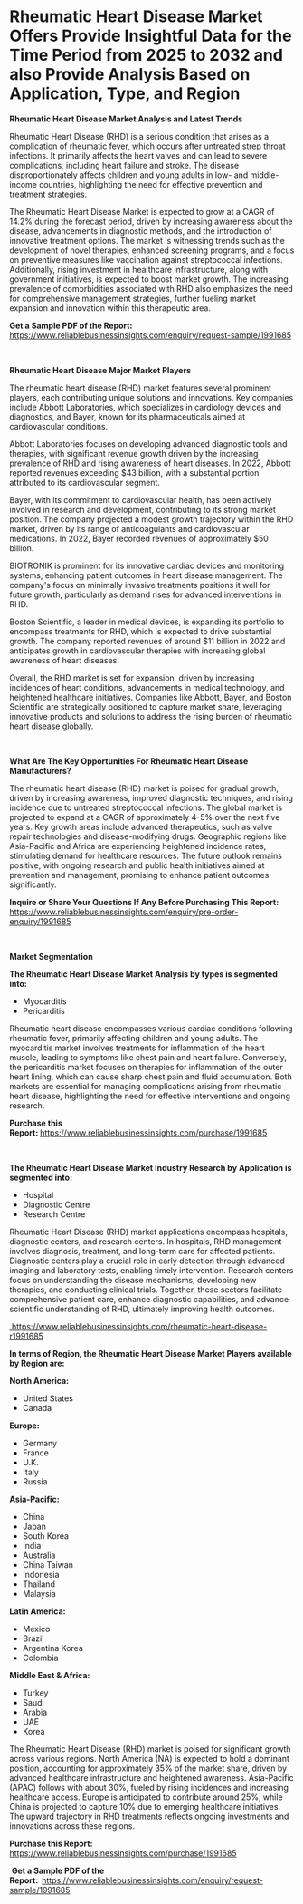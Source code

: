 <p><h1>Rheumatic Heart Disease Market Offers Provide Insightful Data for the Time Period from 2025 to 2032 and also Provide Analysis Based on Application, Type, and Region</h1></p><p><strong>Rheumatic Heart Disease Market Analysis and Latest Trends</strong></p>
<p><p>Rheumatic Heart Disease (RHD) is a serious condition that arises as a complication of rheumatic fever, which occurs after untreated strep throat infections. It primarily affects the heart valves and can lead to severe complications, including heart failure and stroke. The disease disproportionately affects children and young adults in low- and middle-income countries, highlighting the need for effective prevention and treatment strategies.</p><p>The Rheumatic Heart Disease Market is expected to grow at a CAGR of 14.2% during the forecast period, driven by increasing awareness about the disease, advancements in diagnostic methods, and the introduction of innovative treatment options. The market is witnessing trends such as the development of novel therapies, enhanced screening programs, and a focus on preventive measures like vaccination against streptococcal infections. Additionally, rising investment in healthcare infrastructure, along with government initiatives, is expected to boost market growth. The increasing prevalence of comorbidities associated with RHD also emphasizes the need for comprehensive management strategies, further fueling market expansion and innovation within this therapeutic area.</p></p>
<p><strong>Get a Sample PDF of the Report:&nbsp;</strong> <a href="https://www.reliablebusinessinsights.com/enquiry/request-sample/1991685?utm_campaign=84&utm_medium=2&utm_source=Github&utm_content=ia&utm_term=12042025&utm_id=rheumatic-heart-disease">https://www.reliablebusinessinsights.com/enquiry/request-sample/1991685</a></p>
<p>&nbsp;</p>
<p><strong>Rheumatic Heart Disease Major Market Players</strong></p>
<p><p>The rheumatic heart disease (RHD) market features several prominent players, each contributing unique solutions and innovations. Key companies include Abbott Laboratories, which specializes in cardiology devices and diagnostics, and Bayer, known for its pharmaceuticals aimed at cardiovascular conditions.</p><p>Abbott Laboratories focuses on developing advanced diagnostic tools and therapies, with significant revenue growth driven by the increasing prevalence of RHD and rising awareness of heart diseases. In 2022, Abbott reported revenues exceeding $43 billion, with a substantial portion attributed to its cardiovascular segment.</p><p>Bayer, with its commitment to cardiovascular health, has been actively involved in research and development, contributing to its strong market position. The company projected a modest growth trajectory within the RHD market, driven by its range of anticoagulants and cardiovascular medications. In 2022, Bayer recorded revenues of approximately $50 billion.</p><p>BIOTRONIK is prominent for its innovative cardiac devices and monitoring systems, enhancing patient outcomes in heart disease management. The company's focus on minimally invasive treatments positions it well for future growth, particularly as demand rises for advanced interventions in RHD.</p><p>Boston Scientific, a leader in medical devices, is expanding its portfolio to encompass treatments for RHD, which is expected to drive substantial growth. The company reported revenues of around $11 billion in 2022 and anticipates growth in cardiovascular therapies with increasing global awareness of heart diseases.</p><p>Overall, the RHD market is set for expansion, driven by increasing incidences of heart conditions, advancements in medical technology, and heightened healthcare initiatives. Companies like Abbott, Bayer, and Boston Scientific are strategically positioned to capture market share, leveraging innovative products and solutions to address the rising burden of rheumatic heart disease globally.</p></p>
<p>&nbsp;</p>
<p><strong>What Are The Key Opportunities For Rheumatic Heart Disease Manufacturers?</strong></p>
<p><p>The rheumatic heart disease (RHD) market is poised for gradual growth, driven by increasing awareness, improved diagnostic techniques, and rising incidence due to untreated streptococcal infections. The global market is projected to expand at a CAGR of approximately 4-5% over the next five years. Key growth areas include advanced therapeutics, such as valve repair technologies and disease-modifying drugs. Geographic regions like Asia-Pacific and Africa are experiencing heightened incidence rates, stimulating demand for healthcare resources. The future outlook remains positive, with ongoing research and public health initiatives aimed at prevention and management, promising to enhance patient outcomes significantly.</p></p>
<p><strong>Inquire or Share Your Questions If Any Before Purchasing This Report:</strong> <a href="https://www.reliablebusinessinsights.com/enquiry/pre-order-enquiry/1991685?utm_campaign=84&utm_medium=2&utm_source=Github&utm_content=ia&utm_term=12042025&utm_id=rheumatic-heart-disease">https://www.reliablebusinessinsights.com/enquiry/pre-order-enquiry/1991685</a></p>
<p>&nbsp;</p>
<p><strong>Market Segmentation</strong></p>
<p><strong>The Rheumatic Heart Disease Market Analysis by types is segmented into:</strong></p>
<p><ul><li>Myocarditis</li><li>Pericarditis</li></ul></p>
<p><p>Rheumatic heart disease encompasses various cardiac conditions following rheumatic fever, primarily affecting children and young adults. The myocarditis market involves treatments for inflammation of the heart muscle, leading to symptoms like chest pain and heart failure. Conversely, the pericarditis market focuses on therapies for inflammation of the outer heart lining, which can cause sharp chest pain and fluid accumulation. Both markets are essential for managing complications arising from rheumatic heart disease, highlighting the need for effective interventions and ongoing research.</p></p>
<p><strong>Purchase this Report:&nbsp;</strong><a href="https://www.reliablebusinessinsights.com/purchase/1991685?utm_campaign=84&utm_medium=2&utm_source=Github&utm_content=ia&utm_term=12042025&utm_id=rheumatic-heart-disease">https://www.reliablebusinessinsights.com/purchase/1991685</a></p>
<p>&nbsp;</p>
<p><strong>The Rheumatic Heart Disease Market Industry Research by Application is segmented into:</strong></p>
<p><ul><li>Hospital</li><li>Diagnostic Centre</li><li>Research Centre</li></ul></p>
<p><p>Rheumatic Heart Disease (RHD) market applications encompass hospitals, diagnostic centers, and research centers. In hospitals, RHD management involves diagnosis, treatment, and long-term care for affected patients. Diagnostic centers play a crucial role in early detection through advanced imaging and laboratory tests, enabling timely intervention. Research centers focus on understanding the disease mechanisms, developing new therapies, and conducting clinical trials. Together, these sectors facilitate comprehensive patient care, enhance diagnostic capabilities, and advance scientific understanding of RHD, ultimately improving health outcomes.</p></p>
<p><a href="https://www.reliablebusinessinsights.com/rheumatic-heart-disease-r1991685?utm_campaign=84&utm_medium=2&utm_source=Github&utm_content=ia&utm_term=12042025&utm_id=rheumatic-heart-disease">&nbsp;https://www.reliablebusinessinsights.com/rheumatic-heart-disease-r1991685</a></p>
<p><strong>In terms of Region, the Rheumatic Heart Disease Market Players available by Region are:</strong></p>
<p>
    <p> <strong> North America: </strong>
        <ul>
            <li>United States</li>
            <li>Canada</li>
        </ul>
        </p> 
    <p> <strong> Europe: </strong>
        <ul>
            <li>Germany</li>
            <li>France</li>
            <li>U.K.</li>
            <li>Italy</li>
            <li>Russia</li>
        </ul>
        </p> 
    <p> <strong> Asia-Pacific: </strong>
        <ul>
            <li>China</li>
            <li>Japan</li>
            <li>South Korea</li>
            <li>India</li>
            <li>Australia</li>
            <li>China Taiwan</li>
            <li>Indonesia</li>
            <li>Thailand</li>
            <li>Malaysia</li>
        </ul>
        </p> 
    <p> <strong> Latin America: </strong>
        <ul>
            <li>Mexico</li>
            <li>Brazil</li>
            <li>Argentina Korea</li>
            <li>Colombia</li>
        </ul>
        </p> 
    <p> <strong> Middle East & Africa: </strong>
        <ul>
            <li>Turkey</li>
            <li>Saudi</li>
            <li>Arabia</li>
            <li>UAE</li>
            <li>Korea</li>
        </ul>
    </p>
    </p>
<p><p>The Rheumatic Heart Disease (RHD) market is poised for significant growth across various regions. North America (NA) is expected to hold a dominant position, accounting for approximately 35% of the market share, driven by advanced healthcare infrastructure and heightened awareness. Asia-Pacific (APAC) follows with about 30%, fueled by rising incidences and increasing healthcare access. Europe is anticipated to contribute around 25%, while China is projected to capture 10% due to emerging healthcare initiatives. The upward trajectory in RHD treatments reflects ongoing investments and innovations across these regions.</p></p>
<p><strong>Purchase this Report: </strong><a href="https://www.reliablebusinessinsights.com/purchase/1991685?utm_campaign=84&utm_medium=2&utm_source=Github&utm_content=ia&utm_term=12042025&utm_id=rheumatic-heart-disease">https://www.reliablebusinessinsights.com/purchase/1991685</a></p>
<p>&nbsp;<strong>Get a Sample PDF of the Report:&nbsp;&nbsp;</strong><a href="https://www.reliablebusinessinsights.com/enquiry/request-sample/1991685?utm_campaign=84&utm_medium=2&utm_source=Github&utm_content=ia&utm_term=12042025&utm_id=rheumatic-heart-disease">https://www.reliablebusinessinsights.com/enquiry/request-sample/1991685</a></p>
<p><strong></strong></p>
<p><p></p><p></p><p></p></p>